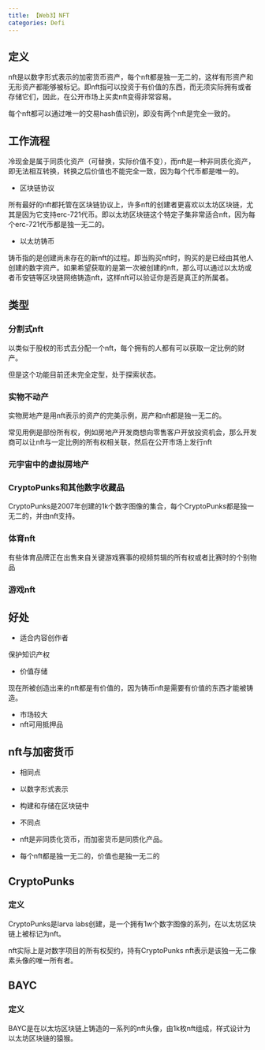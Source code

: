 ```yaml
---
title: 【Web3】NFT
categories: Defi
---
```


## 定义

nft是以数字形式表示的加密货币资产，每个nft都是独一无二的，这样有形资产和无形资产都能够被标记。即nft指可以投资于有价值的东西，而无须实际拥有或者存储它们，因此，在公开市场上买卖nft变得非常容易。

每个nft都可以通过唯一的交易hash值识别，即没有两个nft是完全一致的。

## 工作流程

冷现金是属于同质化资产（可替换，实际价值不变），而nft是一种非同质化资产，即无法相互转换，转换之后价值也不能完全一致，因为每个代币都是唯一的。

- 区块链协议

所有最好的nft都托管在区块链协议上，许多nft的创建者更喜欢以太坊区块链，尤其是因为它支持erc-721代币。即以太坊区块链这个特定子集非常适合nft，因为每个erc-721代币都是独一无二的。

- 以太坊铸币

铸币指的是创建尚未存在的新nft的过程。即当购买nft时，购买的是已经由其他人创建的数字资产。如果希望获取的是第一次被创建的nft，那么可以通过以太坊或者币安链等区块链网络铸造nft，这样nft可以验证你是否是真正的所属者。

## 类型

### 分割式nft

以类似于股权的形式去分配一个nft，每个拥有的人都有可以获取一定比例的财产。

但是这个功能目前还未完全定型，处于探索状态。

### 实物不动产

实物房地产是用nft表示的资产的完美示例，房产和nft都是独一无二的。

常见用例是部份所有权，例如房地产开发商想向零售客户开放投资机会，那么开发商可以让nft与一定比例的所有权相关联，然后在公开市场上发行nft

### 元宇宙中的虚拟房地产

### CryptoPunks和其他数字收藏品

CryptoPunks是2007年创建的1k个数字图像的集合，每个CryptoPunks都是独一无二的，并由nft支持。

### 体育nft

有些体育品牌正在出售来自关键游戏赛事的视频剪辑的所有权或者比赛时的个别物品

### 游戏nft

## 好处

- 适合内容创作者

保护知识产权

- 价值存储

现在所被创造出来的nft都是有价值的，因为铸币nft是需要有价值的东西才能被铸造。

- 市场较大
- nft可用抵押品

## nft与加密货币

- 相同点
- 以数字形式表示
- 构建和存储在区块链中

- 不同点

- nft是非同质化货币，而加密货币是同质化产品。
- 每个nft都是独一无二的，价值也是独一无二的

## CryptoPunks

### 定义

CryptoPunks是larva labs创建，是一个拥有1w个数字图像的系列，在以太坊区块链上被标记为nft。

nft实际上是对数字项目的所有权契约，持有CryptoPunks nft表示是该独一无二像素头像的唯一所有者。

## BAYC

### 定义

BAYC是在以太坊区块链上铸造的一系列的nft头像，由1k枚nft组成，样式设计为以太坊区块链的猿猴。
